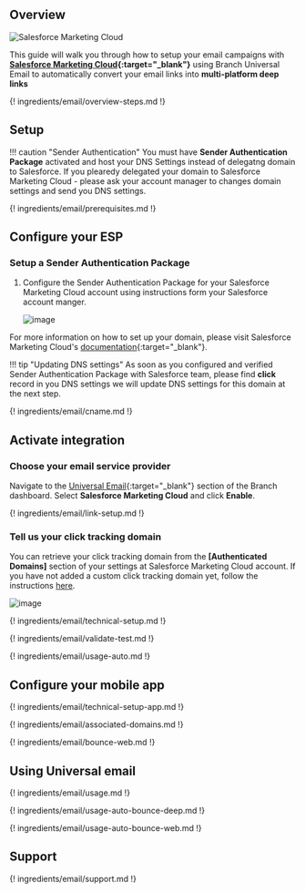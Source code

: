 ## Overview

![Salesforce Marketing Cloud](https://cdn.branch.io/branch-assets/email-providers/386574786681131050/salesforce-marketing-cloud-1538249523926.png)

This guide will walk you through how to setup your email campaigns with **[Salesforce Marketing Cloud](https://www.salesforce.com/products/marketing-cloud/overview/){:target="\_blank"}** using Branch Universal Email to automatically convert your email links into **multi-platform deep links**

{! ingredients/email/overview-steps.md !}

## Setup

!!! caution "Sender Authentication"
    You must have **Sender Authentication Package** activated and host your DNS Settings instead of delegatng domain to Salesforce.
    If you plearedy delegated your domain to Salesforce Marketing Cloud - please ask your account manager to changes domain settings and send you DNS settings.

{! ingredients/email/prerequisites.md !}

## Configure your ESP

### Setup a Sender Authentication Package

1. Configure the Sender Authentication Package for your Salesforce Marketing Cloud account using instructions form your Salesforce account manger. 

    ![image](/img/pages/email/salesforce_dns/create-domain.png)

For more information on how to set up your domain, please visit Salesforce Marketing Cloud's [documentation](https://help.salesforce.com/articleView?id=mc_es_subdomain_delegation_guide.htm&type=5){:target="\_blank"}.

!!! tip "Updating DNS settings"
    As soon as you configured and verified Sender Authentication Package with Salesforce team, please find **click** record in you DNS settings we will update DNS settings for this domain at the next step.

{! ingredients/email/cname.md !}

## Activate integration

### Choose your email service provider

Navigate to the [Universal Email](https://dashboard.branch.io/email){:target="\_blank"} section of the Branch dashboard. Select **Salesforce Marketing Cloud** and click **Enable**.

{! ingredients/email/link-setup.md !}

### Tell us your click tracking domain

You can retrieve your click tracking domain from the **[Authenticated Domains]** section of your settings at Salesforce Marketing Cloud account. If you have not added a custom click tracking domain yet, follow the instructions [here](#setup-a-custom-click-tracking-domain). 

![image](/img/pages/email/salesforce_dns/setup-config.png)

{! ingredients/email/technical-setup.md !}
	
{! ingredients/email/validate-test.md !}

{! ingredients/email/usage-auto.md !}

## Configure your mobile app

{! ingredients/email/technical-setup-app.md !}

{! ingredients/email/associated-domains.md !}

{! ingredients/email/bounce-web.md !}

## Using Universal email

{! ingredients/email/usage.md !}

{! ingredients/email/usage-auto-bounce-deep.md !}

{! ingredients/email/usage-auto-bounce-web.md !}

## Support

{! ingredients/email/support.md !}

